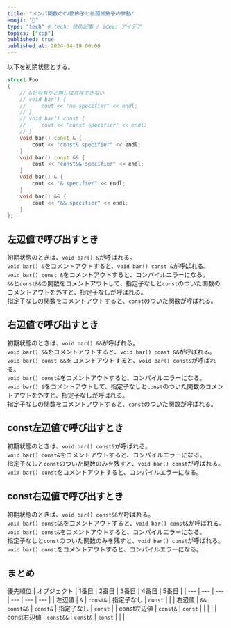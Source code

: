 ```yaml
---
title: "メンバ関数のCV修飾子と参照修飾子の挙動"
emoji: "💭"
type: "tech" # tech: 技術記事 / idea: アイデア
topics: ["cpp"]
published: true
published_at: 2024-04-19 00:00
---
```


以下を初期状態とする。

```cpp
struct Foo
{
    // &記号有りと無しは共存できない
    // void bar() {
    //     cout << "no specifier" << endl;
    // }
    // void bar() const {
    //     cout << "const specifier" << endl;
    // }
    void bar() const & {
        cout << "const& specifier" << endl;
    }
    void bar() const && {
        cout << "const&& specifier" << endl;
    }
    void bar() & {
        cout << "& specifier" << endl;
    }
    void bar() && {
        cout << "&& specifier" << endl;
    }
};
```

## 左辺値で呼び出すとき

初期状態のときは、`void bar() &`が呼ばれる。  
`void bar() &`をコメントアウトすると、`void bar() const &`が呼ばれる。  
`void bar() const &`をコメントアウトすると、コンパイルエラーになる。  
`&&`と`const&&`の関数をコメントアウトして、指定子なしと`const`のついた関数のコメントアウトを外すと、指定子なしが呼ばれる。  
指定子なしの関数をコメントアウトすると、`const`のついた関数が呼ばれる。  

## 右辺値で呼び出すとき

初期状態のときは、`void bar() &&`が呼ばれる。  
`void bar() &&`をコメントアウトすると、`void bar() const &&`が呼ばれる。  
`void bar() const &&`をコメントアウトすると、`void bar() const&`が呼ばれる。  
`void bar() const&`をコメントアウトすると、コンパイルエラーになる。  
`void bar() &`をコメントアウトして、指定子なしと`const`のついた関数のコメントアウトを外すと、指定子なしが呼ばれる。  
指定子なしの関数をコメントアウトすると、`const`のついた関数が呼ばれる。  

## const左辺値で呼び出すとき

初期状態のときは、`void bar() const&`が呼ばれる。  
`void bar() const&`をコメントアウトすると、コンパイルエラーになる。  
指定子なしと`const`のついた関数のみを残すと、`void bar() const`が呼ばれる。  
`void bar() const`をコメントアウトすると、コンパイルエラーになる。  

## const右辺値で呼び出すとき

初期状態のときは、`void bar() const&&`が呼ばれる。  
`void bar() const&&`をコメントアウトすると、`void bar() const&`が呼ばれる。  
`void bar() const&`をコメントアウトすると、コンパイルエラーになる。  
指定子なしと`const`のついた関数のみを残すと、`void bar() const`が呼ばれる。  
`void bar() const`をコメントアウトすると、コンパイルエラーになる。

## まとめ

優先順位
| オブジェクト | 1番目 | 2番目 | 3番目 | 4番目 | 5番目 |
| --- | --- | --- | --- | --- | --- |
| 左辺値 | `&` | `const&` | 指定子なし | `const` | |
| 右辺値 | `&&` | `const&&` | `const&` | 指定子なし | `const` |
| const左辺値 | `const&` | `const` | | | |
| const右辺値 | `const&&` | `const&` | `const` | | |